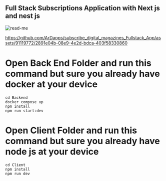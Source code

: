 ## Full Stack Subscriptions Application with Next js and nest js
![read-me](https://github.com/ArDapps/subscribe_digital_magazines_Fullstack_App/assets/91119772/57cf0a3d-8d3b-4887-a056-eab229c1cd99)


https://github.com/ArDapps/subscribe_digital_magazines_Fullstack_App/assets/91119772/2891e04b-08e9-4e2d-bdca-403f58330860


# Open Back End Folder and run this command but sure you already have docker at your device
```shell
cd Backend
docker compose up
npm install
npm run start:dev
```

# Open Client Folder and run this command but sure you already have node js at your device
```shell
cd Client
npm install
npm run dev
```
